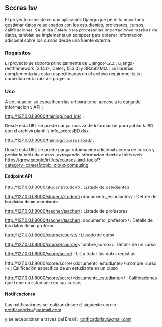 
## Scores lsv
El proyecto consiste en  una aplicación Django  que permita importar y gestionar datos relacionados con los estudiantes, profesores, cursos, calificaciones. Se utiliza Celery para procesar las importaciones masivas de datos, tambien  se implementa un scrapper para obtener información adicional sobre los cursos desde una fuente externa.

### Requisitos

El proyecto se soporta principalmente de Django(4.2.2), Django-restframework (3.14.0), Celery (5.3.0) y RRabbitMQ.
Las librerias complementarias estan especificadas en el archivo requirements.txt contenido en la raiz del proyecto.

### Uso

A cotinuacion se especifican las url para tener acceso a la carga de informacion  y API :

http://127.0.0.1:8000/training/load_info :  

Desde esta URL se puede cargar masiva de informacion para poblar la BD con el archivo plantilla  info_scoresBD.xlsx 


http://127.0.0.1:8000/training/courses_load/ :  

Desde esta URL se puede cargar informacion adicional acerca de cursos y poblar la tabla de cursos ,extrayendo informacion desde el sitio web
https://grow.google/intl/es/courses-and-tools/?category=career&topic=cloud-computing


#### Endpoint API

http://127.0.0.1:8000/student/student/ : Listado de estudiantes

http://127.0.0.1:8000/student/student/<documento_estudiante>/ : Detalle de los datos de un estudiante

http://127.0.0.1:8000/teacher/teacher/   : Listado de profesores

http://127.0.0.1:8000/teacher/teacher/<documento_profesor>/  : Detalle de los datos de un profesor

http://127.0.0.1:8000/course/course/  : Listado de curso

http://127.0.0.1:8000/course/course/<nombre_curso>/ : Detalle de un curso

http://127.0.0.1:8000/score/score/    : Lista todas las notas registras


http://127.0.0.1:8000/score/score/<documento_estudiante>/<nombre_curso>/ : Calificación especifica de un estudiante en un curso

http://127.0.0.1:8000/score/score/<documento_estudiante>/ : Calificaciones que tiene un estudiante en sus cursos


#### Notificaciones

Las notificaciones se realizan desde el siguiente correo : notificadorlsv@hotmail.com
 
y se recepcionan a traves del Email : notificadorlsv@gmail.com





